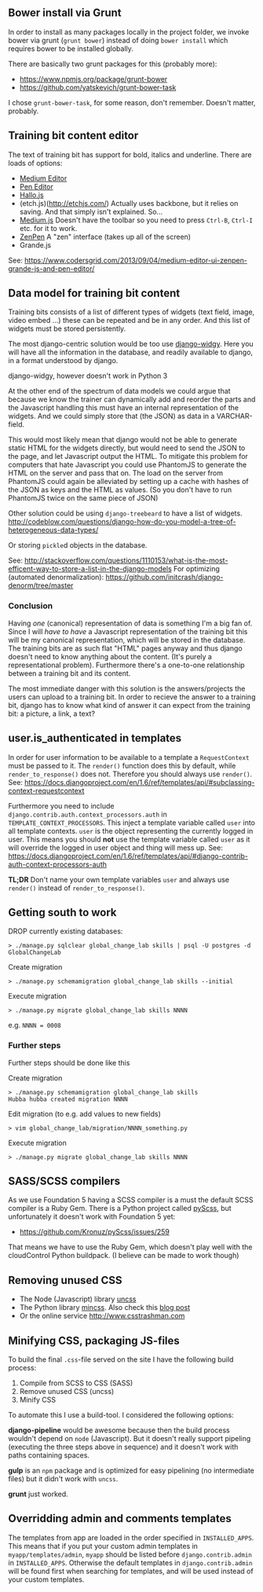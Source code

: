 Bower install via Grunt
-----------------------
In order to install as many packages locally in the project folder, we invoke
bower via grunt (`grunt bower`) instead of doing `bower install` which requires
bower to be installed globally.

There are basically two grunt packages for this (probably more):

* <https://www.npmjs.org/package/grunt-bower>
* <https://github.com/yatskevich/grunt-bower-task>

I chose `grunt-bower-task`, for some reason, don't remember. Doesn't matter,
probably.

Training bit content editor
---------------------------
The text of training bit has support for bold, italics and underline.
There are loads of options:

* [Medium Editor](https://github.com/daviferreira/medium-editor)
* [Pen Editor](http://sofish.github.io/pen/)
* [Hallo.js](https://github.com/bergie/hallo)
* (etch.js)(http://etchjs.com/)
  Actually uses backbone, but it relies on saving. And that simply isn't explained.
  So...
* [Medium.js](http://jakiestfu.github.io/Medium.js/docs/)
  Doesn't have the toolbar so you need to press `Ctrl-B`, `Ctrl-I` etc. for it to
  work.
* [ZenPen](https://github.com/tholman/zenpen)
  A "zen" interface (takes up all of the screen)
* Grande.js


See: <https://www.codersgrid.com/2013/09/04/medium-editor-ui-zenpen-grande-js-and-pen-editor/>

Data model for training bit content
----------------------------------
Training bits consists of a list of different types of widgets (text field,
image, video embed ...) these can be repeated and be in any order.
And this list of widgets must be stored persistently.

The most django-centric solution would be too use
[django-widgy](https://github.com/fusionbox/django-widgy). Here you will have
all the information in the database, and readily available to django, in a
format understood by django.

django-widgy, however doesn't work in Python 3

At the other end of the spectrum of data models we could argue that because we
know the trainer can dynamically add and reorder the parts and the Javascript
handling this must have an internal representation of the widgets. And we could
simply store that (the JSON) as data in a VARCHAR-field.

This would most likely mean that django would not be able to generate static
HTML for the widgets directly, but would need to send the JSON to the page, and
let Javascript output the HTML. To mitigate this problem for computers that hate
Javascript you could use PhantomJS to generate the HTML on the server and pass
that on. The load on the server from PhantomJS could again be alleviated by
setting up a cache with hashes of the JSON as keys and the HTML as values. (So
you don't have to run PhantomJS twice on the same piece of JSON)

Other solution could be using `django-treebeard` to have a list of widgets.
http://codeblow.com/questions/django-how-do-you-model-a-tree-of-heterogeneous-data-types/

Or storing `pickle`d objects in the database.

See: <http://stackoverflow.com/questions/1110153/what-is-the-most-efficent-way-to-store-a-list-in-the-django-models>
For optimizing (automated denormalization): <https://github.com/initcrash/django-denorm/tree/master>

### Conclusion
Having _one_ (canonical) representation of data is something I'm a big fan of.
Since I will _have to have_ a Javascript representation of the training bit this
will be my canonical representation, which will be stored in the database.
The training bits are as such flat "HTML" pages anyway and thus django doesn't
need to know anything about the content. (It's purely a representational problem).
Furthermore there's a one-to-one relationship between a training bit and its
content.

The most immediate danger with this solution is the answers/projects the users
can upload to a training bit. In order to recieve the answer to a training bit,
django has to know what kind of answer it can expect from the training bit: a
picture, a link, a text?

user.is_authenticated in templates
----------------------------------
In order for user information to be available to a template a `RequestContext`
must be passed to it.  The `render()` function does this by default, while
`render_to_response()` does not.  Therefore you should always use `render()`.
See: <https://docs.djangoproject.com/en/1.6/ref/templates/api/#subclassing-context-requestcontext>

Furthermore you need to include `django.contrib.auth.context_processors.auth`
in `TEMPLATE_CONTEXT_PROCESSORS`. This inject a template variable called `user`
into all template contexts. `user` is the object representing the currently
logged in user.  This means you should **not** use the template variable called
`user` as it will override the logged in user object and thing will mess up.
See: <https://docs.djangoproject.com/en/1.6/ref/templates/api/#django-contrib-auth-context-processors-auth>

**TL;DR** Don't name your own template variables `user` and always use
`render()` instead of `render_to_response()`.

Getting south to work
---------------------
DROP currently existing databases:

    > ./manage.py sqlclear global_change_lab skills | psql -U postgres -d GlobalChangeLab

Create migration

    > ./manage.py schemamigration global_change_lab skills --initial

Execute migration

    > ./manage.py migrate global_change_lab skills NNNN

e.g. `NNNN = 0008`

### Further steps
Further steps should be done like this

Create migration

    > ./manage.py schemamigration global_change_lab skills
    Hubba hubba created migration NNNN

Edit migration (to e.g. add values to new fields)

    > vim global_change_lab/migration/NNNN_something.py

Execute migration

    > ./manage.py migrate global_change_lab skills NNNN

SASS/SCSS compilers
-------------------
As we use Foundation 5 having a SCSS compiler is a must the default SCSS
compiler is a Ruby Gem. There is a Python project called
[pyScss](https://github.com/Kronuz/pyScss), but unfortunately it doesn't work
with Foundation 5 yet:

* <https://github.com/Kronuz/pyScss/issues/259>

That means we have to use the Ruby Gem, which doesn't play well with
the cloudControl Python buildpack. (I believe can be made to work though)

Removing unused CSS
-------------------

* The Node (Javascript) library [uncss](https://github.com/giakki/uncss)
* The Python library [mincss](https://github.com/peterbe/mincss). Also check
  this [blog post](http://www.peterbe.com/plog/mincss)
* Or the online service <http://www.csstrashman.com>

Minifying CSS, packaging JS-files
---------------------------------
To build the final `.css`-file served on the site I have the following build
process:

1. Compile from SCSS to CSS (SASS)
2. Remove unused CSS (uncss)
3. Minify CSS

To automate this I use a build-tool. I considered the following options:

**django-pipeline** would be awesome because then the build process wouldn't depend on
`node` (Javascript). But it doesn't really support pipeling (executing the three
 steps above in sequence) and it doesn't work with paths containing spaces.

**gulp** is an `npm` package and is optimized for easy pipelining (no
intermediate files) but it didn't work with `uncss`.

**grunt** just worked.

Overridding admin and comments templates
----------------------------------------
The templates from app are loaded in the order specified in `INSTALLED_APPS`.
This means that if you put your custom admin templates in
`myapp/templates/admin`, `myapp` should be listed before `django.contrib.admin`
in `INSTALLED_APPS`.
Otherwise the default templates in `django.contrib.admin` will be found first
when searching for templates, and will be used instead of your custom templates.
